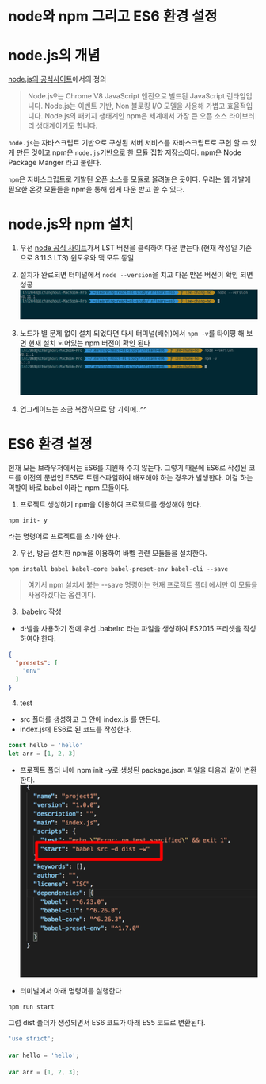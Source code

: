 # node와 npm 그리고 ES6 환경 설정 

# node.js의 개념
[node.js의 공식사이트](https://nodejs.org/en/)에서의 정의
> Node.js®는 Chrome V8 JavaScript 엔진으로 빌드된 JavaScript 런타임입니다. Node.js는 이벤트 기반, Non 블로킹 I/O 모델을 사용해 가볍고 효율적입니다. Node.js의 패키지 생태계인 npm은 세계에서 가장 큰 오픈 소스 라이브러리 생태계이기도 합니다.

`node.js`는 자바스크립트 기반으로 구성된 서버 서비스를 자바스크립트로 구현 할 수 있게 만든 것이고 npm은 `node.js`기반으로 한 모듈 집합 저장소이다. npm은 Node Package Manger 라고 불린다. 

`npm`은 자바스크립트로 개발된 오픈 소스를 모듈로 올려놓은 곳이다. 우리는 웹 개발에 필요한 온갖 모듈들을 npm을 통해 쉽게 다운 받고 쓸 수 있다. 

# node.js와 npm 설치
1. 우선 [node 공식 사이트](https://nodejs.org/en/)가서 LST 버전을 클릭하여 다운 받는다.(현재  작성일 기준으로 8.11.3 LTS) 윈도우와 맥 모두 동일

2. 설치가 완료되면 터미널에서 `node --version`을 치고 다운 받은 버전이 확인 되면 성공
![node](node.png)

3. 노드가 별 문제 없이 설치 되었다면 다시 터미널(배쉬)에서 `npm -v`를 타이핑 해 보면 현재 설치 되어있는 npm 버전이 확인 된다 
![npm](npm.png)

4. 업그레이드는 조금 복잡하므로 담 기회에..^^

# ES6 환경 설정 
현재 모든 브라우저에서는 ES6를 지원해 주지 않는다. 그렇기 때문에 ES6로 작성된 코드를 이전의 문법인 ES5로 트랜스파일하여 배포해야 하는 경우가 발생한다. 이걸 하는 역할이 바로 babel 이라는 npm 모듈이다. 

1. 프로젝트 생성하기
npm을 이용하여 프로젝트를 생성해야 한다. 
```
npm init- y
```
라는 명령어로 프로젝트를 초기화 한다. 

2. 우선, 방금 설치한 npm을 이용하여 바벨 관련 모듈들을 설치한다. 
```
npm install babel babel-core babel-preset-env babel-cli --save
```
> 여기서 npm 설치시 붙는 --save 명령어는 현재 프로젝트 폴더 에서만 이 모듈을 사용하겠다는 옵션이다.

3. .babelrc 작성 
 - 바벨을 사용하기 전에 우선  .babelrc 라는 파일을 생성하여 ES2015 프리셋을 작성하여야 한다.
```json
{
  "presets": [
    "env"
  ]
}
```
4. test
 - src 폴더를 생성하고 그 안에 index.js 를 만든다. 
 -  index.js에 ES6로 된 코드를 작성한다.
 ```javascript
const hello = 'hello'
let arr = [1, 2, 3]
 ```
 - 프로젝트 폴더 내에 npm init -y로 생성된  package.json 파일을 다음과 같이 변환한다. 
 ![package.json](package.png)

 - 터미널에서 아래 명령어를 실행한다
 ```
npm run start
 ```

그럼 dist 폴더가 생성되면서 ES6 코드가 아래 ES5 코드로 변환된다. 
```javascript
'use strict';

var hello = 'hello';

var arr = [1, 2, 3];
```

